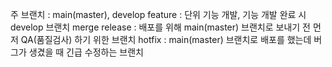 주 브랜치 : main(master), develop
feature : 단위 기능 개발, 기능 개발 완료 시 develop 브랜치 merge
release : 배포를 위해 main(master) 브랜치로 보내기 전 먼저 QA(품질검사) 하기 위한 브랜치
hotfix : main(master) 브랜치로 배포를 했는데 버그가 생겼을 때 긴급 수정하는 브랜치

